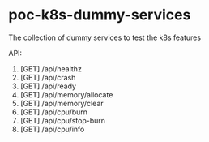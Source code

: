 # poc-k8s-dummy-services
The collection of dummy services to test the k8s features


API:
1. [GET] /api/healthz
2. [GET] /api/crash
3. [GET] /api/ready
4. [GET] /api/memory/allocate
5. [GET] /api/memory/clear
6. [GET] /api/cpu/burn
7. [GET] /api/cpu/stop-burn
8. [GET] /api/cpu/info

